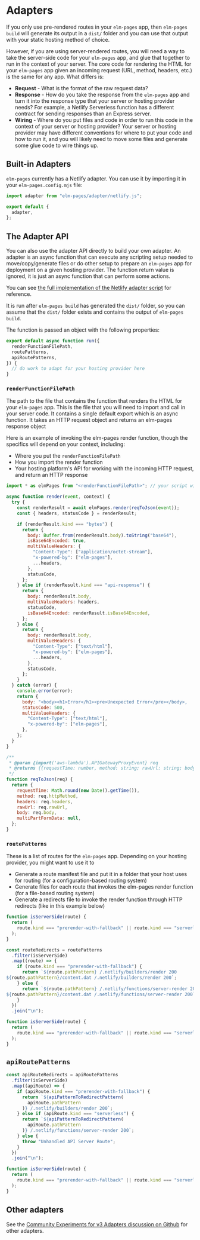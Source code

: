 # Adapters

If you only use pre-rendered routes in your `elm-pages` app, then `elm-pages build` will generate its output in a `dist/` folder and you can use that output with your static hosting method of choice.

However, if you are using server-rendered routes, you will need a way to take the server-side code for your `elm-pages` app, and glue that together to run in the context of your server. The core code for rendering the HTML for your `elm-pages` app given an incoming request (URL, method, headers, etc.) is the same for any app. What differs is:

- **Request** - What is the format of the raw request data?
- **Response** - How do you take the response from the `elm-pages` app and turn it into the response type that your server or hosting provider needs? For example, a Netlify Serverless function has a different contract for sending responses than an Express server.
- **Wiring** - Where do you put files and code in order to run this code in the context of your server or hosting provider? Your server or hosting provider may have different conventions for where to put your code and how to run it, and you will likely need to move some files and generate some glue code to wire things up.

## Built-in Adapters

`elm-pages` currently has a Netlify adapter. You can use it by importing it in your `elm-pages.config.mjs` file:

```js
import adapter from "elm-pages/adapter/netlify.js";

export default {
  adapter,
};
```

## The Adapter API

You can also use the adapter API directly to build your own adapter. An adapter is an async function that can execute any scripting setup needed to move/copy/generate files or do other setup to prepare an `elm-pages` app for deployment on a given hosting provider. The function return value is ignored, it is just an async function that can perform some actions.

You can see [the full implementation of the Netlify adapter script](https://github.com/dillonkearns/elm-pages/blob/master/adapter/netlify.js) for reference.

It is run after `elm-pages build` has generated the `dist/` folder, so you can assume that the `dist/` folder exists and contains the output of `elm-pages build`.

The function is passed an object with the following properties:

```js
export default async function run({
  renderFunctionFilePath,
  routePatterns,
  apiRoutePatterns,
}) {
  // do work to adapt for your hosting provider here
}
```

### `renderFunctionFilePath`

The path to the file that contains the function that renders the HTML for your `elm-pages` app. This is the file that you will need to import and call in your server code. It contains a single default export which is an async function. It takes an HTTP request object and returns an elm-pages response object

Here is an example of invoking the elm-pages render function, though the specifics will depend on your context, including:

- Where you put the `renderFunctionFilePath`
- How you import the render function
- Your hosting platform's API for working with the incoming HTTP request, and return an HTTP response

```js
import * as elmPages from "<renderFunctionFilePath>"; // your script will need to decide where to put this file and how to import it

async function render(event, context) {
  try {
    const renderResult = await elmPages.render(reqToJson(event));
    const { headers, statusCode } = renderResult;

    if (renderResult.kind === "bytes") {
      return {
        body: Buffer.from(renderResult.body).toString("base64"),
        isBase64Encoded: true,
        multiValueHeaders: {
          "Content-Type": ["application/octet-stream"],
          "x-powered-by": ["elm-pages"],
          ...headers,
        },
        statusCode,
      };
    } else if (renderResult.kind === "api-response") {
      return {
        body: renderResult.body,
        multiValueHeaders: headers,
        statusCode,
        isBase64Encoded: renderResult.isBase64Encoded,
      };
    } else {
      return {
        body: renderResult.body,
        multiValueHeaders: {
          "Content-Type": ["text/html"],
          "x-powered-by": ["elm-pages"],
          ...headers,
        },
        statusCode,
      };
    }
  } catch (error) {
    console.error(error);
    return {
      body: "<body><h1>Error</h1><pre>Unexpected Error</pre></body>,
      statusCode: 500,
      multiValueHeaders: {
        "Content-Type": ["text/html"],
        "x-powered-by": ["elm-pages"],
      },
    };
  }
}

/**
 * @param {import('aws-lambda').APIGatewayProxyEvent} req
 * @returns {{requestTime: number, method: string; rawUrl: string; body: string?; headers: Record<string, string>; multiPartFormData: unknown }}
 */
function reqToJson(req) {
  return {
    requestTime: Math.round(new Date().getTime()),
    method: req.httpMethod,
    headers: req.headers,
    rawUrl: req.rawUrl,
    body: req.body,
    multiPartFormData: null,
  };
}
```

### `routePatterns`

These is a list of routes for the `elm-pages` app. Depending on your hosting provider, you might want to use it to

- Generate a route manifest file and put it in a folder that your host uses for routing (for a configuration-based routing system)
- Generate files for each route that invokes the elm-pages render function (for a file-based routing system)
- Generate a redirects file to invoke the render function through HTTP redirects (like in this example below)

```js
function isServerSide(route) {
  return (
    route.kind === "prerender-with-fallback" || route.kind === "serverless"
  );
}

const routeRedirects = routePatterns
  .filter(isServerSide)
  .map((route) => {
    if (route.kind === "prerender-with-fallback") {
      return `${route.pathPattern} /.netlify/builders/render 200
${route.pathPattern}/content.dat /.netlify/builders/render 200`;
    } else {
      return `${route.pathPattern} /.netlify/functions/server-render 200
${route.pathPattern}/content.dat /.netlify/functions/server-render 200`;
    }
  })
  .join("\n");

function isServerSide(route) {
  return (
    route.kind === "prerender-with-fallback" || route.kind === "serverless"
  );
}
```

## `apiRoutePatterns`

```js
const apiRouteRedirects = apiRoutePatterns
  .filter(isServerSide)
  .map((apiRoute) => {
    if (apiRoute.kind === "prerender-with-fallback") {
      return `${apiPatternToRedirectPattern(
        apiRoute.pathPattern
      )} /.netlify/builders/render 200`;
    } else if (apiRoute.kind === "serverless") {
      return `${apiPatternToRedirectPattern(
        apiRoute.pathPattern
      )} /.netlify/functions/server-render 200`;
    } else {
      throw "Unhandled API Server Route";
    }
  })
  .join("\n");

function isServerSide(route) {
  return (
    route.kind === "prerender-with-fallback" || route.kind === "serverless"
  );
}
```

## Other adapters

See the [Community Experiments for v3 Adapters discussion on Github](https://github.com/dillonkearns/elm-pages/discussions/378) for other adapters.

